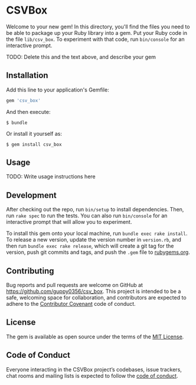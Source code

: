 # CSVBox

Welcome to your new gem! In this directory, you'll find the files you need to be able to package up your Ruby library into a gem. Put your Ruby code in the file `lib/csv_box`. To experiment with that code, run `bin/console` for an interactive prompt.

TODO: Delete this and the text above, and describe your gem

## Installation

Add this line to your application's Gemfile:

```ruby
gem 'csv_box'
```

And then execute:

    $ bundle

Or install it yourself as:

    $ gem install csv_box

## Usage

TODO: Write usage instructions here

## Development

After checking out the repo, run `bin/setup` to install dependencies. Then, run `rake spec` to run the tests. You can also run `bin/console` for an interactive prompt that will allow you to experiment.

To install this gem onto your local machine, run `bundle exec rake install`. To release a new version, update the version number in `version.rb`, and then run `bundle exec rake release`, which will create a git tag for the version, push git commits and tags, and push the `.gem` file to [rubygems.org](https://rubygems.org).

## Contributing

Bug reports and pull requests are welcome on GitHub at https://github.com/guppy0356/csv_box. This project is intended to be a safe, welcoming space for collaboration, and contributors are expected to adhere to the [Contributor Covenant](http://contributor-covenant.org) code of conduct.

## License

The gem is available as open source under the terms of the [MIT License](https://opensource.org/licenses/MIT).

## Code of Conduct

Everyone interacting in the CSVBox project’s codebases, issue trackers, chat rooms and mailing lists is expected to follow the [code of conduct](https://github.com/guppy0356/csv_box/blob/master/CODE_OF_CONDUCT.md).
